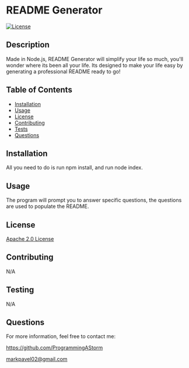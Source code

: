 # README Generator

[![License](https://img.shields.io/badge/License-Apache_2.0-blue.svg)](https://opensource.org/licenses/Apache-2.0)

## Description

Made in Node.js, README Generator will simplify your life so much, you'll wonder where its been all your life. Its designed to make your life easy by generating a professional README ready to go!

## Table of Contents

- [Installation](#installation)
- [Usage](#usage)
- [License](#license)
- [Contributing](#contributing)
- [Tests](#tests)
- [Questions](#questions)

## Installation

All you need to do is run npm install, and run node index.

## Usage

The program will prompt you to answer specific questions, the questions are used to populate the README.

## License

[Apache 2.0 License](https://opensource.org/licenses/Apache-2.0)
      
## Contributing

N/A

## Testing

N/A

## Questions

For more information, feel free to contact me:

https://github.com/ProgrammingAStorm

markpavel02@gmail.com